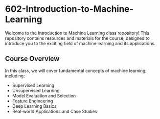 # 602-Introduction-to-Machine-Learning

Welcome to the Introduction to Machine Learning class repository! This repository contains resources and materials for the course, designed to introduce you to the exciting field of machine learning and its applications.

## Course Overview

In this class, we will cover fundamental concepts of machine learning, including:
- Supervised Learning
- Unsupervised Learning
- Model Evaluation and Selection
- Feature Engineering
- Deep Learning Basics
- Real-world Applications and Case Studies
